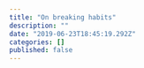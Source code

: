 ```yaml
---
title: "On breaking habits"
description: ""
date: "2019-06-23T18:45:19.292Z"
categories: []
published: false
---
```



